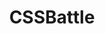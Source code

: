 ---
layout : sparkle
title : "CSSBattle"
summary : "Use your CSS skills to replicate targets with smallest possible code."
visit : https://cssbattle.dev/
tags : ["css"]
category : "design"
---